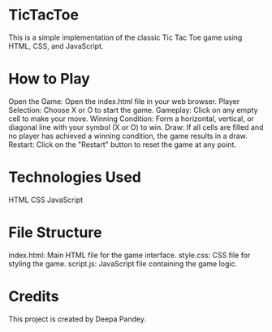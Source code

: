 # TicTacToe
This is a simple implementation of the classic Tic Tac Toe game using HTML, CSS, and JavaScript.

# How to Play
Open the Game: Open the index.html file in your web browser.
Player Selection: Choose X or O to start the game.
Gameplay: Click on any empty cell to make your move.
Winning Condition: Form a horizontal, vertical, or diagonal line with your symbol (X or O) to win.
Draw: If all cells are filled and no player has achieved a winning condition, the game results in a draw.
Restart: Click on the "Restart" button to reset the game at any point.

# Technologies Used
HTML
CSS
JavaScript

# File Structure
index.html: Main HTML file for the game interface.
style.css: CSS file for styling the game.
script.js: JavaScript file containing the game logic.

# Credits
This project is created by Deepa Pandey.



